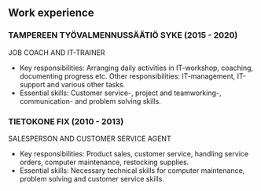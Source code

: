 ## Work experience

### TAMPEREEN TYÖVALMENNUSSÄÄTIÖ SYKE (2015 - 2020)

JOB COACH AND IT-TRAINER

- Key responsibilities: Arranging daily activities in IT-workshop, coaching, documenting progress etc. Other responsibilities: IT-management, IT-support and various other tasks.
- Essential skills: Customer service-, project and teamworking-, communication- and problem solving skills.

### TIETOKONE FIX (2010 - 2013)

SALESPERSON AND CUSTOMER SERVICE AGENT

- Key responsibilities: Product sales, customer service, handling service orders, computer maintenance, restocking supplies.
- Essential skills: Necessary technical skills for computer maintenance, problem solving and customer service skills.